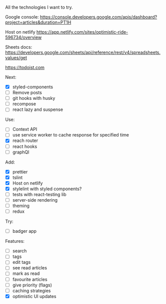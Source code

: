 All the technologies I want to try.

Google console:
https://console.developers.google.com/apis/dashboard?project=articles&duration=PT1H

Host on netlify
https://app.netlify.com/sites/optimistic-ride-596734/overview

Sheets docs:
https://developers.google.com/sheets/api/reference/rest/v4/spreadsheets.values/get

https://todoist.com

Next:

- [x] styled-components
- [ ] Remove posts
- [ ] git hooks with husky
- [ ] recompose
- [ ] react lazy and suspense

Use:

- [ ] Context API
- [ ] use service worker to cache response for specified time
- [x] reach router
- [ ] react hooks
- [ ] graphQl

Add:

- [x] prettier
- [x] tslint
- [x] Host on netlify
- [x] stylelint with styled components?
- [ ] tests with react-testing lib
- [ ] server-side rendering
- [ ] theming
- [ ] redux

Try:

- [ ] badger app

Features:

- [ ] search
- [ ] tags
- [ ] edit tags
- [ ] see read articles
- [ ] mark as read
- [ ] favourite articles
- [ ] give priority (flags)
- [ ] caching strategies
- [x] optimistic UI updates
